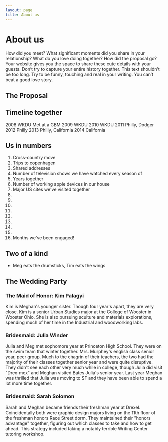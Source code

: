 ```yaml
---
layout: page
title: About us
---
```


# About us
How did you meet? What significant moments did you share in your relationship? What do you love doing together? How did the proposal go? Your website gives you the space to share these cute details with your guests. Don’t try to capture your entire history together. This text shouldn’t be too long. Try to be funny, touching and real in your writing. You can’t beat a good love story.

## The Proposal

## Timeline together

2008 WKDU Met at a GBM
2009 WKDU
2010 WKDU
2011 Philly, Dodger
2012 Philly
2013 Philly, California
2014 California

## Us in numbers
1. Cross-country move
2. Trips to copenhagen
3. Shared addresses
4. Number of television shows we have watched every season of <!-- The Office, The West Wing, Heroes, 30 Rock -->
5. Years together
6. Number of working apple devices in our house <!-- 2 phones, 2 laptops, 1 shuffle, 1 mac mini -->
7. Major US cites we've visited together <!-- San Francisco, Portland, Las Vegas, New Orleans, New York City, Philadelphia, San Jose -->
8.
9.
10.
11.
12.
13.
14.
15.
16. Months we've been engaged!


## Two of a kind
- Meg eats the drumsticks, Tim eats the wings

## The Wedding Party

### The Maid of Honor: Kim Palagyi
Kim is Meghan's younger sister. Though four year's apart, they are very close. Kim is a senior Urban Studies major at the College of Wooster in Wooster Ohio. She is also pursuing sculture and materials explorations, spending much of her time in the Industrial and woodworking labs.

### Bridesmaid: Julia Winder
Julia and Meg met sophomore year at Princeton High School. They were on the swim team that winter together. Mrs. Murphey's english class senior year, peer group. Much to the chagrin of their teachers, the two had the majority of their classes together senior year and were quite disruptive.  They didn't see each other very much while in college, though Julia did visit "Drex-mex" and Meghan visited Bates Julia's senior year.
Last year Meghan was thrilled that Julia was moving to SF and they have been able to spend a lot more time together.

### Bridesmaid: Sarah Solomon
Sarah and Meghan became friends their freshman year at Drexel. Coincidentally both were graphic design majors living on the 11th floor of the freshman honors Race Street dorm. They maintained their "honors advantage" together, figuring out which classes to take and how to get ahead. This strategy included taking a notably terrible Writing Center tutoring workshop.
